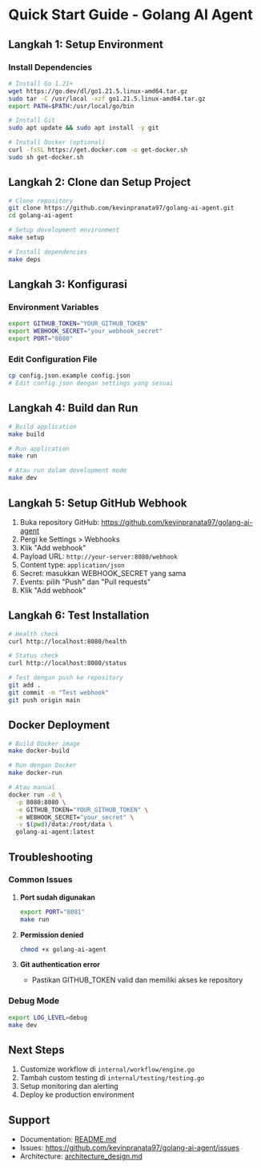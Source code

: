 # Quick Start Guide - Golang AI Agent

## Langkah 1: Setup Environment

### Install Dependencies
```bash
# Install Go 1.21+
wget https://go.dev/dl/go1.21.5.linux-amd64.tar.gz
sudo tar -C /usr/local -xzf go1.21.5.linux-amd64.tar.gz
export PATH=$PATH:/usr/local/go/bin

# Install Git
sudo apt update && sudo apt install -y git

# Install Docker (optional)
curl -fsSL https://get.docker.com -o get-docker.sh
sudo sh get-docker.sh
```

## Langkah 2: Clone dan Setup Project

```bash
# Clone repository
git clone https://github.com/kevinpranata97/golang-ai-agent.git
cd golang-ai-agent

# Setup development environment
make setup

# Install dependencies
make deps
```

## Langkah 3: Konfigurasi

### Environment Variables
```bash
export GITHUB_TOKEN="YOUR_GITHUB_TOKEN"
export WEBHOOK_SECRET="your_webhook_secret"
export PORT="8080"
```

### Edit Configuration File
```bash
cp config.json.example config.json
# Edit config.json dengan settings yang sesuai
```

## Langkah 4: Build dan Run

```bash
# Build application
make build

# Run application
make run

# Atau run dalam development mode
make dev
```

## Langkah 5: Setup GitHub Webhook

1. Buka repository GitHub: https://github.com/kevinpranata97/golang-ai-agent
2. Pergi ke Settings > Webhooks
3. Klik "Add webhook"
4. Payload URL: `http://your-server:8080/webhook`
5. Content type: `application/json`
6. Secret: masukkan WEBHOOK_SECRET yang sama
7. Events: pilih "Push" dan "Pull requests"
8. Klik "Add webhook"

## Langkah 6: Test Installation

```bash
# Health check
curl http://localhost:8080/health

# Status check
curl http://localhost:8080/status

# Test dengan push ke repository
git add .
git commit -m "Test webhook"
git push origin main
```

## Docker Deployment

```bash
# Build Docker image
make docker-build

# Run dengan Docker
make docker-run

# Atau manual
docker run -d \
  -p 8080:8080 \
  -e GITHUB_TOKEN="YOUR_GITHUB_TOKEN" \
  -e WEBHOOK_SECRET="your_secret" \
  -v $(pwd)/data:/root/data \
  golang-ai-agent:latest
```

## Troubleshooting

### Common Issues

1. **Port sudah digunakan**
   ```bash
   export PORT="8081"
   make run
   ```

2. **Permission denied**
   ```bash
   chmod +x golang-ai-agent
   ```

3. **Git authentication error**
   - Pastikan GITHUB_TOKEN valid dan memiliki akses ke repository

### Debug Mode
```bash
export LOG_LEVEL=debug
make dev
```

## Next Steps

1. Customize workflow di `internal/workflow/engine.go`
2. Tambah custom testing di `internal/testing/testing.go`
3. Setup monitoring dan alerting
4. Deploy ke production environment

## Support

- Documentation: [README.md](README.md)
- Issues: https://github.com/kevinpranata97/golang-ai-agent/issues
- Architecture: [architecture_design.md](architecture_design.md)

